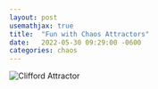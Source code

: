 ```yaml
---
layout: post
usemathjax: true
title:  "Fun with Chaos Attractors"
date:   2022-05-30 09:29:00 -0600
categories: chaos
---
```


![Clifford Attractor](../assets/img/clifford_attractor.png)
